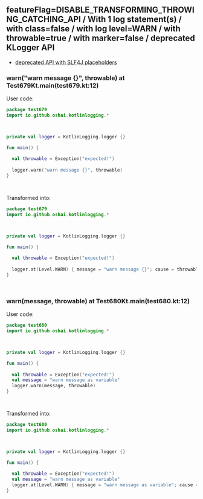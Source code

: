 ## featureFlag=DISABLE_TRANSFORMING_THROWING_CATCHING_API / With 1 log statement(s) / with class=false / with log level=WARN / with throwable=true / with marker=false / deprecated KLogger API

* [deprecated API with SLF4J placeholders](deprecated-slf4j-placeholders.md)

###  warn("warn message {}", throwable) at Test679Kt.main(test679.kt:12)

User code:
```kotlin
package test679
import io.github.oshai.kotlinlogging.*



private val logger = KotlinLogging.logger {}

fun main() {
  
  val throwable = Exception("expected!")
  
  logger.warn("warn message {}", throwable)
}




```
  
Transformed into:
```kotlin
package test679
import io.github.oshai.kotlinlogging.*



private val logger = KotlinLogging.logger {}

fun main() {
  
  val throwable = Exception("expected!")
  
  logger.at(Level.WARN) { message = "warn message {}"; cause = throwable; internalCompilerData = KLoggingEventBuilder.InternalCompilerData(messageTemplate = "\"warn message {}\"", className = "test679.Test679Kt", methodName = "main", fileName = "test679.kt", lineNumber = 12)
}




```

###  warn(message, throwable) at Test680Kt.main(test680.kt:12)

User code:
```kotlin
package test680
import io.github.oshai.kotlinlogging.*



private val logger = KotlinLogging.logger {}

fun main() {
  
  val throwable = Exception("expected!")
  val message = "warn message as variable"
  logger.warn(message, throwable)
}




```
  
Transformed into:
```kotlin
package test680
import io.github.oshai.kotlinlogging.*



private val logger = KotlinLogging.logger {}

fun main() {
  
  val throwable = Exception("expected!")
  val message = "warn message as variable"
  logger.at(Level.WARN) { message = "warn message as variable"; cause = throwable; internalCompilerData = KLoggingEventBuilder.InternalCompilerData(messageTemplate = "message", className = "test680.Test680Kt", methodName = "main", fileName = "test680.kt", lineNumber = 12)
}




```
